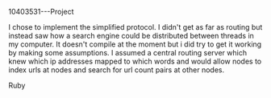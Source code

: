 10403531---Project

I chose to implement the simplified protocol. I didn't get as far as routing
but instead saw how a search engine could be distributed between threads in my
computer. It doesn't compile at the moment but i did try to get it working by 
making some assumptions.  I assumed a central routing server which knew which
ip addresses mapped to which words and would allow nodes to index urls at nodes 
and search for url count pairs at other nodes. 


Ruby 
